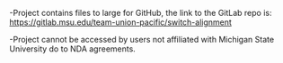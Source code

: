 -Project contains files to large for GitHub, the link to the GitLab repo is: https://gitlab.msu.edu/team-union-pacific/switch-alignment

-Project cannot be accessed by users not affiliated with Michigan State University do to NDA agreements.
